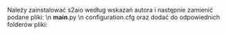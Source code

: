 Należy zainstalować s2aio według wskazań autora i następnie zamienić podane pliki:
\n __main__.py
\n configuration.cfg
oraz dodać do odpowiednich folderów pliki:

